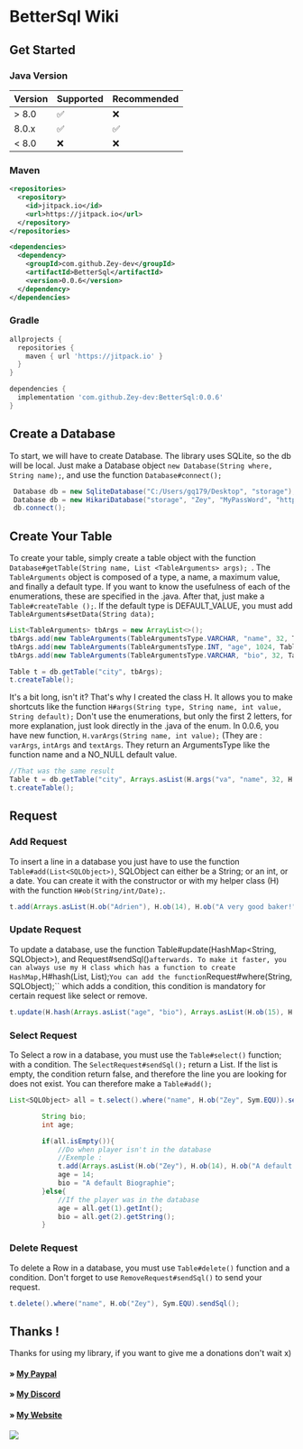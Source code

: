 # BetterSql Wiki
 
## Get Started

### Java Version 

| Version | Supported          |Recommended       | 
| ------- | ------------------ |------------------|
| > 8.0   | :white_check_mark: |:x:               |
| 8.0.x   | :white_check_mark: |:white_check_mark:|
| < 8.0   | :x:                |:x:               |

### Maven

```xml
<repositories>
  <repository>
    <id>jitpack.io</id>
    <url>https://jitpack.io</url>
  </repository>
</repositories>

<dependencies>
  <dependency>
    <groupId>com.github.Zey-dev</groupId>
    <artifactId>BetterSql</artifactId>
    <version>0.0.6</version>
  </dependency>
</dependencies>
```
### Gradle

```gradle
allprojects {
  repositories {
    maven { url 'https://jitpack.io' }
  }
}

dependencies {
  implementation 'com.github.Zey-dev:BetterSql:0.0.6'
}
```
## Create a Database 
To start, we will have to create Database. The library uses SQLite, so the db will be local. 
Just make a Database object ``new Database(String where, String name);``, and use the function ``Database#connect();``
```Java
 Database db = new SqliteDatabase("C:/Users/gq179/Desktop", "storage");
 Database db = new HikariDatabase("storage", "Zey", "MyPassWord", "https://github.com/database", 3306, 20);
 db.connect();
```

## Create Your Table
To create your table, simply create a table object with the function ``Database#getTable(String name, List <TableArguments> args); ``. The `` TableArguments`` object is composed of a type, a name, a maximum value, and finally a default type. If you want to know the usefulness of each of the enumerations, these are specified in the .java. After that, just make a `` Table#createTable (); ``. If the default type is DEFAULT_VALUE, you must add ``TableArguments#setData(String data);``
```Java
List<TableArguments> tbArgs = new ArrayList<>();
tbArgs.add(new TableArguments(TableArgumentsType.VARCHAR, "name", 32, TableDefaultArgumentsType.NO));
tbArgs.add(new TableArguments(TableArgumentsType.INT, "age", 1024, TableDefaultArgumentsType.NO));
tbArgs.add(new TableArguments(TableArgumentsType.VARCHAR, "bio", 32, TableDefaultArgumentsType.DEFAULT_VALUE).setData("Default Biographie Set !"));

Table t = db.getTable("city", tbArgs);
t.createTable();
```

It's a bit long, isn't it? That's why I created the class H. It allows you to make shortcuts like the function ``H#args(String type, String name, int value, String default);`` Don't use the enumerations, but only the first 2 letters, for more explanation, just look directly in the .java of the enum. In 0.0.6, you have new function, ``H.varArgs(String name, int value);`` (They are : ``varArgs``, ``intArgs`` and ``textArgs``. They return an ArgumentsType like the function name and a NO_NULL default value.

```Java
//That was the same result
Table t = db.getTable("city", Arrays.asList(H.args("va", "name", 32, H.args("in", "age", 1024, "no"), H.args("te", "bio", 1024, "no"));
t.createTable();
```

## Request

### Add Request

To insert a line in a database you just have to use the function ``Table#add(List<SQLObject>)``, SQLObject can either be a String; or an int, or a date. You can create it with the constructor or with my helper class (H) with the function ``H#ob(String/int/Date);``.
```java
t.add(Arrays.asList(H.ob("Adrien"), H.ob(14), H.ob("A very good baker!"))).sendSql();
```

### Update Request

To update a database, use the function Table#update(HashMap<String, SQLObject>), and Request#sendSql()`` afterwards. To make it faster, you can always use my H class which has a function to create HashMap, ``H#hash(List<String>, List<SQLObject>);`` You can add the function ``Request#where(String, SQLObject);`` which adds a condition, this condition is mandatory for certain request like select or remove.
```java
t.update(H.hash(Arrays.asList("age", "bio"), Arrays.asList(H.ob(15), H.ob("My nex biographie")).where("name", H.ob("Zey"), Sym.EQU).sendSql();
```

### Select Request

To Select a row in a database, you must use the ``Table#select()`` function; with a condition. The ``SelectRequest#sendSql();`` return a List<SQLObject>. If the list is empty, the condition return false, and therefore the line you are looking for does not exist. You can therefore make a ``Table#add();``
```java
List<SQLObject> all = t.select().where("name", H.ob("Zey", Sym.EQU)).sendSql();

        String bio;
        int age;

        if(all.isEmpty()){
            //Do when player isn't in the database
            //Exemple :
            t.add(Arrays.asList(H.ob("Zey"), H.ob(14), H.ob("A default Biographie"))).sendSql();
            age = 14;
            bio = "A default Biographie";
        }else{
            //If the player was in the database
            age = all.get(1).getInt();
            bio = all.get(2).getString();
        }
```
### Delete Request 

To delete a Row in a database, you must use ``Table#delete()`` function and a condition. Don't forget to use ``RemoveRequest#sendSql()`` 
to send your request.

```java
t.delete().where("name", H.ob("Zey"), Sym.EQU).sendSql();
```

## Thanks !

Thanks for using my library, if you want to give me a donations don't wait x) 

#### » [My Paypal](https://www.paypal.me/zeydev)
#### » [My Discord](https://discord.gg/BDbexTa)
#### » [My Website](https://zey-dev.fr)

[![](https://jitpack.io/v/Zey-dev/BetterSql.svg)](https://jitpack.io/#Zey-dev/BetterSql)
